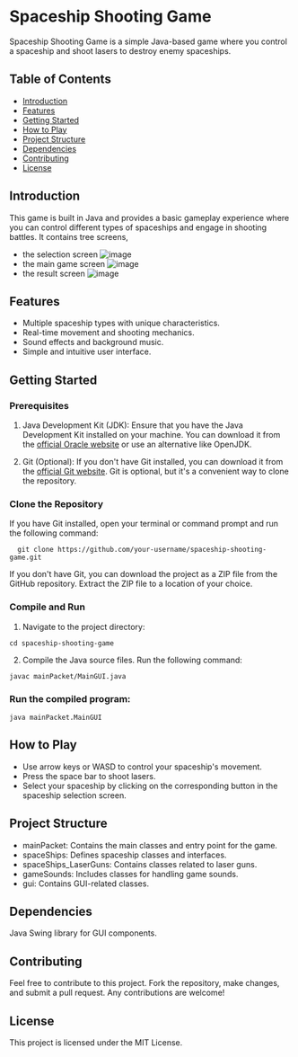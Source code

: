 # Spaceship Shooting Game

  Spaceship Shooting Game is a simple Java-based game where you control a spaceship and shoot lasers to destroy enemy spaceships.

## Table of Contents

  - [Introduction](#introduction)
  - [Features](#features)
  - [Getting Started](#getting-started)
  - [How to Play](#how-to-play)
  - [Project Structure](#project-structure)
  - [Dependencies](#dependencies)
  - [Contributing](#contributing)
  - [License](#license)

## Introduction <a name="introduction"></a>

  This game is built in Java and provides a basic gameplay experience where you can control different types of spaceships and engage in shooting battles.
  It contains tree screens, 

  - the selection screen ![image](https://github.com/Stavros-Stathopoulos/ArcadeSpaceShips/assets/38631315/e6ec4e40-2d46-4c81-8f20-7f8812c6eb81)
  - the main game screen ![image](https://github.com/Stavros-Stathopoulos/ArcadeSpaceShips/assets/38631315/702dfffc-84a8-4bf4-b64b-ed7b8808fa2a)
  - the result screen ![image](https://github.com/Stavros-Stathopoulos/ArcadeSpaceShips/assets/38631315/0f4f0021-e0b6-4a26-b536-cb471c474701)




## Features <a name="features"></a>

  - Multiple spaceship types with unique characteristics.
  - Real-time movement and shooting mechanics.
  - Sound effects and background music.
  - Simple and intuitive user interface.

## Getting Started <a name="getting-started"></a>

### Prerequisites
  1. Java Development Kit (JDK): Ensure that you have the Java Development Kit installed on your machine. You can download it from the [official Oracle website](https://www.oracle.com/java/technologies/downloads/) or use an alternative like OpenJDK.

  2. Git (Optional): If you don't have Git installed, you can download it from the [official Git website](https://git-scm.com/downloads). Git is optional, but it's a convenient way to clone the repository.

### Clone the Repository
  If you have Git installed, open your terminal or command prompt and run the following command:

      git clone https://github.com/your-username/spaceship-shooting-game.git
  If you don't have Git, you can download the project as a ZIP file from the GitHub repository. Extract the ZIP file to a location of your choice.

### Compile and Run
  1. Navigate to the project directory:
  
    cd spaceship-shooting-game
  2. Compile the Java source files. Run the following command:
     
    javac mainPacket/MainGUI.java
### Run the compiled program:

    java mainPacket.MainGUI
## How to Play <a name="how-to-play"></a>
   - Use arrow keys or WASD to control your spaceship's movement.
   - Press the space bar to shoot lasers.
   - Select your spaceship by clicking on the corresponding button in the spaceship selection screen.

## Project Structure  <a name="project-structure"></a>
  - mainPacket: Contains the main classes and entry point for the game.
  - spaceShips: Defines spaceship classes and interfaces.
  - spaceShips_LaserGuns: Contains classes related to laser guns.
  - gameSounds: Includes classes for handling game sounds.
  - gui: Contains GUI-related classes.

## Dependencies <a name="dependencies"></a>
  Java Swing library for GUI components.
  
## Contributing  <a name="contributing"></a>
  Feel free to contribute to this project. Fork the repository, make changes, and submit a pull request. Any contributions are welcome!

## License <a name="license"></a>
  This project is licensed under the MIT License.
